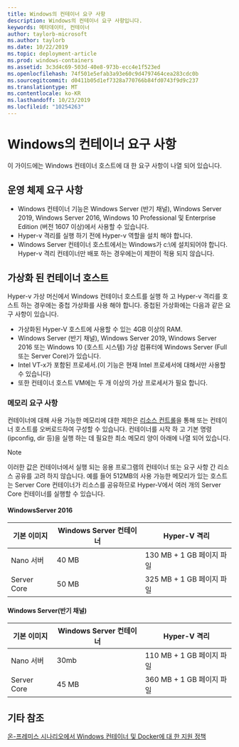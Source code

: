 ```yaml
---
title: Windows의 컨테이너 요구 사항
description: Windows의 컨테이너 요구 사항입니다.
keywords: 메타데이터, 컨테이너
author: taylorb-microsoft
ms.author: taylorb
ms.date: 10/22/2019
ms.topic: deployment-article
ms.prod: windows-containers
ms.assetid: 3c3d4c69-503d-40e8-973b-ecc4e1f523ed
ms.openlocfilehash: 74f501e5efab3a93e60c9d4797464cea283cdc0b
ms.sourcegitcommit: d0411b05d1ef7328a770766b84fd0743f9d9c237
ms.translationtype: MT
ms.contentlocale: ko-KR
ms.lasthandoff: 10/23/2019
ms.locfileid: "10254263"
---
```

# <a name="windows-container-requirements"></a>Windows의 컨테이너 요구 사항

이 가이드에는 Windows 컨테이너 호스트에 대 한 요구 사항이 나열 되어 있습니다.

## <a name="operating-system-requirements"></a>운영 체제 요구 사항

- Windows 컨테이너 기능은 Windows Server (반기 채널), Windows Server 2019, Windows Server 2016, Windows 10 Professional 및 Enterprise Edition (버전 1607 이상)에서 사용할 수 있습니다.
- Hyper-v 격리를 실행 하기 전에 Hyper-v 역할을 설치 해야 합니다.
- Windows Server 컨테이너 호스트에서는 Windows가 c:\에 설치되어야 합니다. Hyper-v 격리 컨테이너만 배포 하는 경우에는이 제한이 적용 되지 않습니다.

## <a name="virtualized-container-hosts"></a>가상화 된 컨테이너 호스트

Hyper-v 가상 머신에서 Windows 컨테이너 호스트를 실행 하 고 Hyper-v 격리를 호스트 하는 경우에는 중첩 가상화를 사용 해야 합니다. 중첩된 가상화에는 다음과 같은 요구 사항이 있습니다.

- 가상화된 Hyper-V 호스트에 사용할 수 있는 4GB 이상의 RAM.
- Windows Server (반기 채널), Windows Server 2019, Windows Server 2016 또는 Windows 10 (호스트 시스템) 가상 컴퓨터에 Windows Server (Full 또는 Server Core)가 있습니다.
- Intel VT-x가 포함된 프로세서.(이 기능은 현재 Intel 프로세서에 대해서만 사용할 수 있습니다)
- 또한 컨테이너 호스트 VM에는 두 개 이상의 가상 프로세서가 필요 합니다.

### <a name="memory-requirements"></a>메모리 요구 사항

컨테이너에 대해 사용 가능한 메모리에 대한 제한은 [리소스 컨트롤](https://docs.microsoft.com/virtualization/windowscontainers/manage-containers/resource-controls)을 통해 또는 컨테이너 호스트를 오버로드하여 구성할 수 있습니다.  컨테이너를 시작 하 고 기본 명령 (ipconfig, dir 등)을 실행 하는 데 필요한 최소 메모리 양이 아래에 나열 되어 있습니다.

>[!NOTE]
>이러한 값은 컨테이너에서 실행 되는 응용 프로그램의 컨테이너 또는 요구 사항 간 리소스 공유를 고려 하지 않습니다.  예를 들어 512MB의 사용 가능한 메모리가 있는 호스트는 Server Core 컨테이너가 리소스를 공유하므로 Hyper-V에서 여러 개의 Server Core 컨테이너를 실행할 수 있습니다.

#### <a name="windows-server-2016"></a>WindowsServer 2016

| 기본 이미지  | Windows Server 컨테이너 | Hyper-V 격리    |
| ----------- | ------------------------ | -------------------- |
| Nano 서버 | 40 MB                     | 130 MB + 1 GB 페이지 파일 |
| Server Core | 50 MB                     | 325 MB + 1 GB 페이지 파일 |

#### <a name="windows-server-semi-annual-channel"></a>Windows Server(반기 채널)

| 기본 이미지  | Windows Server 컨테이너 | Hyper-V 격리    |
| ----------- | ------------------------ | -------------------- |
| Nano 서버 | 30mb                     | 110 MB + 1 GB 페이지 파일 |
| Server Core | 45 MB                     | 360 MB + 1 GB 페이지 파일 |

## <a name="see-also"></a>기타 참조

[온-프레미스 시나리오에서 Windows 컨테이너 및 Docker에 대 한 지원 정책](https://support.microsoft.com/help/4489234/support-policy-for-windows-containers-and-docker-on-premises)